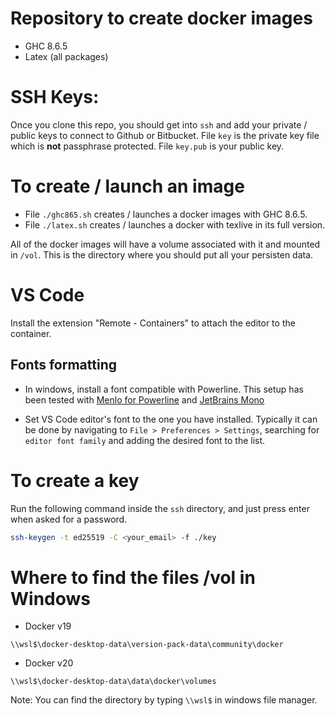 # Repository to create docker images

- GHC 8.6.5
- Latex (all packages)

# SSH Keys:

Once you clone this repo, you should get into `ssh` and add your private / public keys to connect to Github or Bitbucket.
File `key` is the private key file which is **not** passphrase protected. File `key.pub` is your public key.

# To create / launch an image

- File `./ghc865.sh` creates / launches a docker images with GHC 8.6.5.
- File `./latex.sh` creates / launches a docker with texlive in its full version.

All of the docker images will have a volume associated with it and mounted in `/vol`.
This is the directory where you should put all your persisten data.

# VS Code

Install the extension "Remote - Containers" to attach the editor to the container.

## Fonts formatting
- In windows, install a font compatible with Powerline. This setup has been
  tested with [Menlo for Powerline](https://github.com/abertsch/Menlo-for-Powerline)
  and [JetBrains Mono](https://www.jetbrains.com/lp/mono/)

- Set VS Code editor's font to the one you have installed. Typically it can be
  done by navigating to `File > Preferences > Settings`, searching for `editor
  font family` and adding the desired font to the list.

# To create a key

Run the following command inside the `ssh` directory, and just press enter when asked for a password.

```bash
ssh-keygen -t ed25519 -C <your_email> -f ./key
```
# Where to find the files /vol in Windows

- Docker v19

```
\\wsl$\docker-desktop-data\version-pack-data\community\docker
```

- Docker v20
```
\\wsl$\docker-desktop-data\data\docker\volumes
```

Note: You can find the directory by typing `\\wsl$` in windows file manager.
